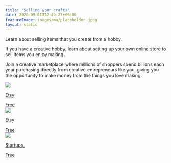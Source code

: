 ```yaml
---
title: "Selling your crafts"
date: 2020-09-01T12:49:27+06:00
featureImage: images/ma/placeholder.jpeg
layout: static
---
```


Learn about selling items that you create from a hobby.

If you have a creative hobby, learn about setting up your own online store to sell items you enjoy making.

Join a creative marketplace where millions of shoppers spend billions each year purchasing directly from creative entrepreneurs like you, giving you the opportunity to make money from the things you love making.

<a class="ma-link" href="https://www.etsy.com/seller-handbook?ref=so_seller_handbook"><div class="ma-card ma-card-Wealth"><div class="ma-icon"><img src ="/images/icon-check.png"/></div><div class="ma-name"><p>Etsy</p></div><div class="ma-paid-text"><span>Free</span></div></div></a><a class="ma-link" href="https://help.etsy.com/hc/en-gb/articles/115015672808-How-to-Open-an-Etsy-Shop?segment=selling"><div class="ma-card ma-card-Wealth"><div class="ma-icon"><img src ="/images/icon-check.png"/></div><div class="ma-name"><p>Etsy</p></div><div class="ma-paid-text"><span>Free</span></div></div></a><a class="ma-link" href="https://startups.co.uk/websites/ecommerce/create-online-shop/"><div class="ma-card ma-card-Wealth"><div class="ma-icon"><img src ="/images/icon-check.png"/></div><div class="ma-name"><p>Startups.</p></div><div class="ma-paid-text"><span>Free</span></div></div></a>  

<br/><br/>






